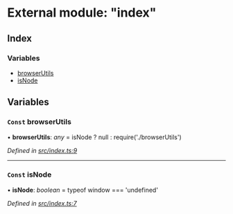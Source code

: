 # External module: "index"

## Index

### Variables

* [browserUtils](_index_.md#const-browserutils)
* [isNode](_index_.md#const-isnode)

## Variables

### `Const` browserUtils

• **browserUtils**: *any* =  isNode ? null : require('./browserUtils')

*Defined in [src/index.ts:9](https://github.com/PolymathNetwork/polymath-sdk/blob/550676f/src/index.ts#L9)*

___

### `Const` isNode

• **isNode**: *boolean* =  typeof window === 'undefined'

*Defined in [src/index.ts:7](https://github.com/PolymathNetwork/polymath-sdk/blob/550676f/src/index.ts#L7)*
